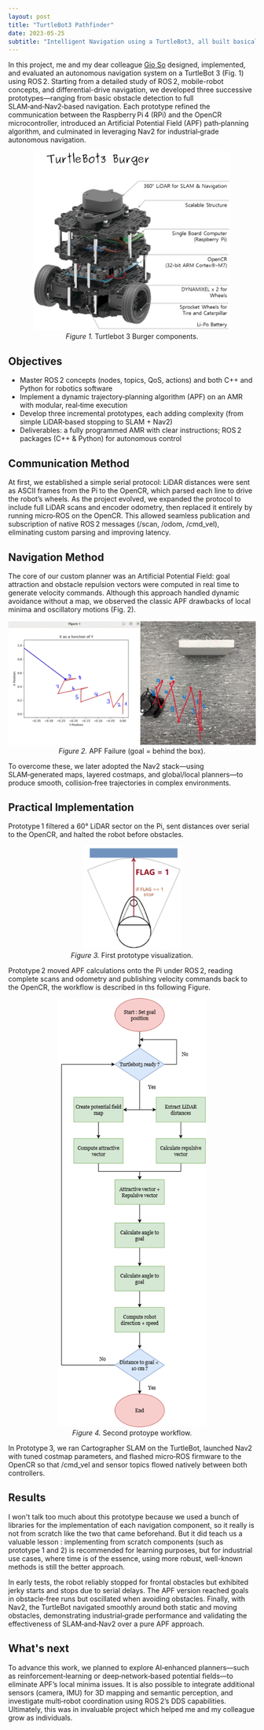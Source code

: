 ```yaml
---
layout: post
title: "TurtleBot3 Pathfinder"
date: 2023-05-25
subtitle: "Intelligent Navigation using a TurtleBot3, all built basically from scratch"
---
```


In this project, me and my dear colleague  <a href="https://fr.linkedin.com/in/gio-so-7785a8341">Gio So</a> designed, implemented, and evaluated an autonomous navigation system on a TurtleBot 3 (Fig. 1) using ROS 2. Starting from a detailed study of ROS 2, mobile-robot concepts, and differential-drive navigation, we developed three successive prototypes—ranging from basic obstacle detection to full SLAM‑and‑Nav2‑based navigation. Each prototype refined the communication between the Raspberry Pi 4 (RPi) and the OpenCR microcontroller, introduced an Artificial Potential Field (APF) path‑planning algorithm, and culminated in leveraging Nav2 for industrial‑grade autonomous navigation.

<figure style="max-width:800px; margin:0 auto; text-align:center;">
  <img src="../assets/img/turtlebot3_burger_components.png" width="400" alt="Spread estimation">
  <figcaption><em>Figure 1.</em> Turtlebot 3 Burger components.</figcaption>
</figure>

## Objectives
- Master ROS 2 concepts (nodes, topics, QoS, actions) and both C++ and Python for robotics software 
- Implement a dynamic trajectory‑planning algorithm (APF) on an AMR with modular, real‑time execution
- Develop three incremental prototypes, each adding complexity (from simple LiDAR‑based stopping to SLAM + Nav2) 
- Deliverables: a fully programmed AMR with clear instructions; ROS 2 packages (C++ & Python) for autonomous control 

## Communication Method

At first, we established a simple serial protocol: LiDAR distances were sent as ASCII frames from the Pi to the OpenCR, which parsed each line to drive the robot’s wheels. As the project evolved, we expanded the protocol to include full LiDAR scans and encoder odometry, then replaced it entirely by running micro‑ROS on the OpenCR. This allowed seamless publication and subscription of native ROS 2 messages (/scan, /odom, /cmd_vel), eliminating custom parsing and improving latency.

## Navigation Method

The core of our custom planner was an Artificial Potential Field: goal attraction and obstacle repulsion vectors were computed in real time to generate velocity commands. Although this approach handled dynamic avoidance without a map, we observed the classic APF drawbacks of local minima and oscillatory motions (Fig. 2). 

<figure style="max-width:800px; margin:0 auto; text-align:center;">
  <img src="../assets/img/apf_fail.png" width="600" alt="Spread estimation">
  <figcaption><em>Figure 2.</em> APF Failure (goal = behind the box).</figcaption>
</figure>

To overcome these, we later adopted the Nav2 stack—using SLAM‑generated maps, layered costmaps, and global/local planners—to produce smooth, collision‑free trajectories in complex environments.

## Practical Implementation

Prototype 1 filtered a 60° LiDAR sector on the Pi, sent distances over serial to the OpenCR, and halted the robot before obstacles. 

<figure style="max-width:800px; margin:0 auto; text-align:center;">
  <img src="../assets/img/Proto1.png" width="200" alt="First prototype">
  <figcaption><em>Figure 3.</em> First prototype visualization.</figcaption>
</figure>

Prototype 2 moved APF calculations onto the Pi under ROS 2, reading complete scans and odometry and publishing velocity commands back to the OpenCR, the workflow is described in ths following Figure.

<figure style="max-width:800px; margin:0 auto; text-align:center;">
  <img src="../assets/img/turtlebot3_nav.png" width="300" alt="Spread estimation">
  <figcaption><em>Figure 4.</em> Second protoype workflow.</figcaption>
</figure>

In Prototype 3, we ran Cartographer SLAM on the TurtleBot, launched Nav2 with tuned costmap parameters, and flashed micro‑ROS firmware to the OpenCR so that /cmd_vel and sensor topics flowed natively between both controllers. 

## Results

I won't talk too much about this prototype because we used a bunch of libraries for the implementation of each navigation component, so it really is not from scratch like the two that came beforehand. But it did teach us a valuable lesson : implementing from scratch components (such as prototype 1 and 2) is recommended for learning purposes, but for industrial use cases, where time is of the essence, using more robust, well-known methods is still the better approach. 

In early tests, the robot reliably stopped for frontal obstacles but exhibited jerky starts and stops due to serial delays. The APF version reached goals in obstacle‐free runs but oscillated when avoiding obstacles. Finally, with Nav2, the TurtleBot navigated smoothly around both static and moving obstacles, demonstrating industrial‑grade performance and validating the effectiveness of SLAM‑and‑Nav2 over a pure APF approach.

## What's next

To advance this work, we planned to explore AI‑enhanced planners—such as reinforcement‑learning or deep‐network‑based potential fields—to eliminate APF’s local minima issues. It is also possible to integrate additional sensors (camera, IMU) for 3D mapping and semantic perception, and investigate multi‑robot coordination using ROS 2’s DDS capabilities. Ultimately, this was in invaluable project which helped me and my colleague grow as individuals.
